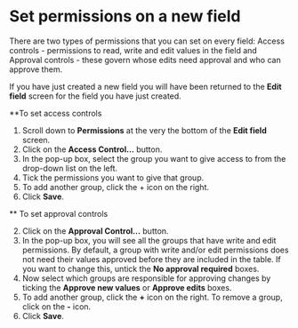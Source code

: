 # Set permissions on a new field

There are two types of permissions that you can set on every field: 
Access controls - permissions to read, write and edit values in the field
and 
Approval controls - these govern whose edits need approval and who can approve them.

If you have just created a new field you will 
have been returned to the **Edit field** screen for 
the field you have just created.

**To set access controls

1. Scroll down to **Permissions** at the very the bottom of the **Edit field** screen.
2. Click on the **Access Control...** button.
3. In the pop-up box, select the group you want to give access to from the drop-down list on the left.
4. Tick the permissions you want to give that group.
5. To add another group, click the + icon on the right.
6. Click **Save**.


** To set approval controls

2. Click on the **Approval Control...** button.
3. In the pop-up box, you will see all the groups that have write and edit permissions. 
By default, a group with write and/or edit permissions does not need their values approved before
they are included in the table. If you want to change this, untick the **No approval required** boxes.
4. Now select which groups are responsible for approving changes by ticking the **Approve new values** or **Approve edits** boxes. 
5. To add another group, click the **+** icon on the right. To remove a group, click on the **-** icon.
6. Click **Save**.